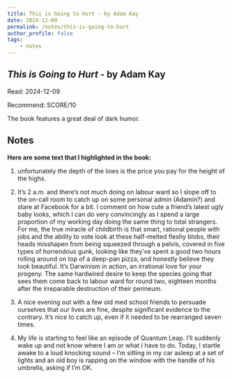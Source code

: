 ```yaml
---
title: This is Going to Hurt - by Adam Kay
date: 2024-12-09
permalink: /notes/this-is-going-to-hurt
author_profile: false
tags:
    - notes
---
```


## *This is Going to Hurt* - by Adam Kay

Read: 2024-12-09

Recommend: SCORE/10

The book features a great deal of dark humor.

## Notes

**Here are some text that I highlighted in the book:** 

1. unfortunately the depth of the lows is the price you pay for the height of the highs.

1. It’s 2 a.m. and there’s not much doing on labour ward so I slope off to the on-call room to catch up on some personal admin (Adamin?) and stare at Facebook for a bit. I comment on how cute a friend’s latest ugly baby looks, which I can do very convincingly as I spend a large proportion of my working day doing the same thing to total strangers. For me, the true miracle of childbirth is that smart, rational people with jobs and the ability to vote look at these half-melted fleshy blobs, their heads misshapen from being squeezed through a pelvis, covered in five types of horrendous gunk, looking like they’ve spent a good two hours rolling around on top of a deep-pan pizza, and honestly believe they look beautiful. It’s Darwinism in action, an irrational love for your progeny. The same hardwired desire to keep the species going that sees them come back to labour ward for round two, eighteen months after the irreparable destruction of their perineum.

1. A nice evening out with a few old med school friends to persuade ourselves that our lives are fine, despite significant evidence to the contrary. It’s nice to catch up, even if it needed to be rearranged seven times.

1. My life is starting to feel like an episode of Quantum Leap. I’ll suddenly wake up and not know where I am or what I have to do. Today, I startle awake to a loud knocking sound – I’m sitting in my car asleep at a set of lights and an old boy is rapping on the window with the handle of his umbrella, asking if I’m OK.